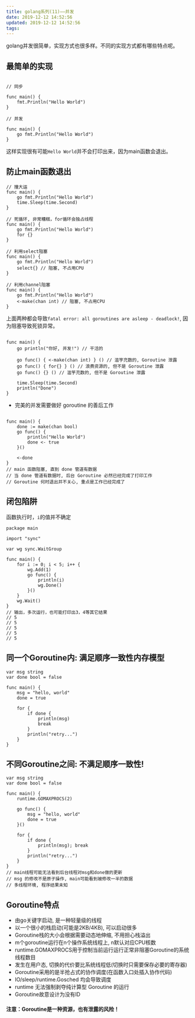 ```yaml
---
title: golang系列(11)——并发
date: 2019-12-12 14:52:56
updated: 2019-12-12 14:52:56
tags:
---
```


golang并发很简单，实现方式也很多样。不同的实现方式都有哪些特点呢。

<!-- more -->

## 最简单的实现

```golang

// 同步

func main() {
    fmt.Println("Hello World")
}

// 并发

func main() {
    go fmt.Println("Hello World")
}

```

这样实现很有可能`Hello World`并不会打印出来，因为main函数会退出。



## 防止main函数退出

```golang
// 撞大运
func main() {
    go fmt.Println("Hello World")
    time.Sleep(time.Second)
}

// 死循环, 非常糟糕，for循环会独占线程
func main() {
    go fmt.Println("Hello World")
    for {}
}

// 利用select阻塞
func main() {
    go fmt.Println("Hello World")
    select{} // 阻塞, 不占用CPU
}

// 利用channel阻塞
func main() {
    go fmt.Println("Hello World")
    <-make(chan int) // 阻塞, 不占用CPU
}

```

上面两种都会导致`fatal error: all goroutines are asleep - deadlock!`, 因为阻塞导致死锁异常。

```golang

func main() {
    go println("你好, 并发!") // 干活的

    go func() { <-make(chan int) } () // 滥竽充数的, Goroutine 泄露
    go func() { for{} } () // 浪费资源的, 但不是 Goroutine 泄露
    go func() {} () // 滥竽充数的, 但不是 Goroutine 泄露

    time.Sleep(time.Second)
    println("Done")
}
```

* 完美的并发需要做好 goroutine 的善后工作
```golang

func main() {
    done := make(chan bool)
    go func() {
        println("Hello World")
        done <- true
    }()

    <-done
}
// main 函数阻塞, 直到 done 管道有数据
// 当 done 管道有数据时, 后台 Goroutine 必然已经完成了打印工作
// Goroutine 何时退出并不关心, 重点是工作已经完成了
```

## 闭包陷阱
函数执行时，`i`的值并不确定

```golang
package main

import "sync"

var wg sync.WaitGroup

func main() {
	for i := 0; i < 5; i++ {
		wg.Add(1)
		go func() {
			println(i)
			wg.Done()
		}()
	}
	wg.Wait()
}
// 输出，多次运行，也可能打印出3，4等其它结果
// 5
// 5
// 5
// 5
// 5
```


## 同一个Goroutine内: 满足顺序一致性内存模型

```golang
var msg string
var done bool = false

func main() {
    msg = "hello, world"
    done = true

    for {
        if done {
            println(msg)
            break
        }
        println("retry...")
    }
}
```

## 不同Goroutine之间: 不满足顺序一致性!

```golang
var msg string
var done bool = false

func main() {
    runtime.GOMAXPROCS(2)

    go func() {
        msg = "hello, world"
        done = true
    }()

    for {
        if done {
            println(msg); break
        }
        println("retry...")
    }
}
// main线程可能无法看到后台线程对msg和done做的更新
// msg 的修改不是原子操作, main可能看到被修改一半的数据
// 多线程环境, 程序结果未知
```


## Goroutine特点

- 由go关键字启动, 是一种轻量级的线程
- 以一个很小的栈启动(可能是2KB/4KB), 可以启动很多
- Goroutine栈的大小会根据需要动态地伸缩, 不用担心栈溢出
- m个goroutine运行在n个操作系统线程上, n默认对应CPU核数
- runtime.GOMAXPROCS用于控制当前运行运行正常非阻塞Goroutine的系统线程数目
- 发生在用户态, 切换的代价要比系统线程低(切换时只需要保存必要的寄存器)
- Goroutine采用的是半抢占式的协作调度(在函数入口处插入协作代码)
- IO/sleep/runtime.Gosched 均会导致调度
- runtime 无法强制剥夺纯计算型 Goroutine 的运行
- Goroutine故意设计为没有ID

####  注意：Goroutine是一种资源，也有泄露的风险！

